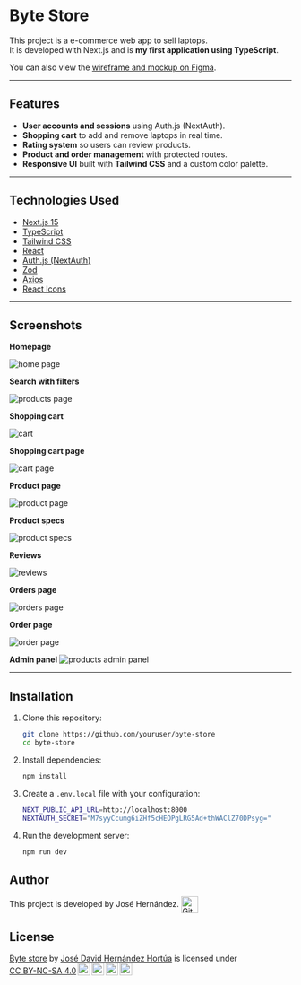 # Byte Store

This project is a e-commerce web app to sell laptops.  
It is developed with Next.js and is **my first application using TypeScript**.

You can also view the <a href="https://www.figma.com/proto/0l42nS28YZPT7Lt8Gltac9/Bk?node-id=0-1&t=NgoZJeCzcoMZQjc6-1" target="_blank">wireframe and mockup on Figma</a>.

---

## Features

- **User accounts and sessions** using Auth.js (NextAuth).
- **Shopping cart** to add and remove laptops in real time.
- **Rating system** so users can review products.
- **Product and order management** with protected routes.
- **Responsive UI** built with **Tailwind CSS** and a custom color palette.

---

## Technologies Used

- [Next.js 15](https://nextjs.org/)
- [TypeScript](https://www.typescriptlang.org/)
- [Tailwind CSS](https://tailwindcss.com/)
- [React](https://react.dev/)
- [Auth.js (NextAuth)](https://authjs.dev/)
- [Zod](https://zod.dev/)
- [Axios](https://axios-http.com/)
- [React Icons](https://react-icons.github.io/react-icons/)

---

## Screenshots

**Homepage**

![home page](https://github.com/user-attachments/assets/f8909d23-f476-49a0-877f-ac291ad89916)

**Search with filters**

![products page](https://github.com/user-attachments/assets/b885f743-dcae-4b88-a8a8-7dfea791989c)

**Shopping cart**

![cart](https://github.com/user-attachments/assets/1eebf4f2-2c29-4103-91e5-abbdacd36c3e)

**Shopping cart page**

![cart page](https://github.com/user-attachments/assets/78c753af-84c9-447a-9df8-29cd8aeb4b54)

**Product page**

![product page](https://github.com/user-attachments/assets/3dddc924-3af4-4c3a-b188-0f081cfcc9d3)

**Product specs**

![product specs](https://github.com/user-attachments/assets/95deec23-81aa-4b1c-9f00-f5350d2e26be)

**Reviews**

![reviews](https://github.com/user-attachments/assets/8a0efbe8-d453-4b3f-9ad6-6ca510f869c4)

**Orders page**

![orders page](https://github.com/user-attachments/assets/8518d828-0790-4432-a9a3-5bdadd79d587)

**Order page**

![order page](https://github.com/user-attachments/assets/562086e9-ddb2-455e-88be-dcc77a9aec66)

**Admin panel**
![products admin panel](https://github.com/user-attachments/assets/4aafb45a-545c-46f5-a1fd-682cb04f1586)

---

## Installation

1. Clone this repository:
   ```bash
   git clone https://github.com/youruser/byte-store
   cd byte-store
   ```
2. Install dependencies:
   ```bash
   npm install
   ```
3. Create a `.env.local` file with your configuration:
   ```bash
   NEXT_PUBLIC_API_URL=http://localhost:8000
   NEXTAUTH_SECRET="M7syyCcumg6iZHf5cHEOPgLRG5Ad+thWAClZ70DPsyg="
   ```
4. Run the development server:
   ```bash
   npm run dev
   ```

## Author

<p>
This project is developed by José Hernández.  <a href="https://github.com/JoseDHernandez" target="blank"><img align="center"
         src="https://img.shields.io/badge/github-181717.svg?style=for-the-badge&logo=github&logoColor=white"
         alt="GitHub" height="30"/></a>
</p>

## License

<p xmlns:cc="http://creativecommons.org/ns#" xmlns:dct="http://purl.org/dc/terms/"><a property="dct:title" rel="cc:attributionURL" href="https://github.com/JoseDHernandez/ByteStore">Byte store</a> by <a rel="cc:attributionURL dct:creator" property="cc:attributionName" href="https://github.com/JoseDHernandez">José David Hernández Hortúa</a> is licensed under <a href="https://creativecommons.org/licenses/by-nc-sa/4.0/?ref=chooser-v1" target="_blank" rel="license noopener noreferrer" style="display:inline-block;">CC BY-NC-SA 4.0<img style="height:22px!important;margin-left:3px;vertical-align:text-bottom;" src="https://mirrors.creativecommons.org/presskit/icons/cc.svg?ref=chooser-v1" alt=""><img style="height:22px!important;margin-left:3px;vertical-align:text-bottom;" src="https://mirrors.creativecommons.org/presskit/icons/by.svg?ref=chooser-v1" alt=""><img style="height:22px!important;margin-left:3px;vertical-align:text-bottom;" src="https://mirrors.creativecommons.org/presskit/icons/nc.svg?ref=chooser-v1" alt=""><img style="height:22px!important;margin-left:3px;vertical-align:text-bottom;" src="https://mirrors.creativecommons.org/presskit/icons/sa.svg?ref=chooser-v1" alt=""></a></p>
